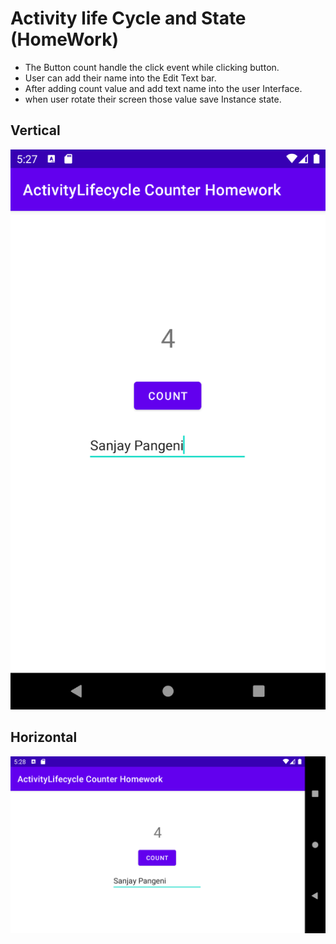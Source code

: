 # Activity life Cycle and State (HomeWork)
- The Button count handle the click event while clicking button.
- User can add their name into the Edit Text bar.
- After adding count value and add text name into the user Interface.
- when user rotate their screen those value save Instance state.

## Vertical
![alt text](S1.png)

## Horizontal
![alt text](S2.png)
